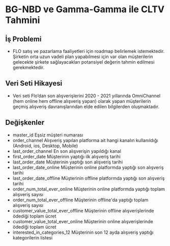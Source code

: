 # BG-NBD ve Gamma-Gamma ile CLTV Tahmini

## İş Problemi

- FLO satış ve pazarlama faaliyetleri için roadmap  belirlemek istemektedir. Şirketin orta uzun vadeli plan
yapabilmesi için var olan müşterilerin gelecekte şirkete sağlayacakları potansiyel değerin tahmin edilmesi
gerekmektedir.

## Veri Seti Hikayesi

- Veri seti Flo’dan son alışverişlerini 2020 - 2021 yıllarında OmniChannel (hem online hem offline alışveriş yapan)
olarak yapan müşterilerin geçmiş alışveriş davranışlarından elde edilen bilgilerden oluşmaktadır.

## Değişkenler

- master_id Eşsiz müşteri numarası
- order_channel Alışveriş yapılan platforma ait hangi kanalın kullanıldığı (Android, ios, Desktop, Mobile)
- last_order_channel En son alışverişin yapıldığı kanal
- first_order_date Müşterinin yaptığı ilk alışveriş tarihi
- last_order_date Müşterinin yaptığı son alışveriş tarihi
- last_order_date_online Müşterinin online platformda yaptığı son alışveriş tarihi
- last_order_date_offline Müşterinin offline platformda yaptığı son alışveriş tarihi
- order_num_total_ever_online Müşterinin online platformda yaptığı toplam alışveriş sayısı
- order_num_total_ever_offline Müşterinin offline'da yaptığı toplam alışveriş sayısı
- customer_value_total_ever_offline Müşterinin offline alışverişlerinde ödediği toplam ücret
- customer_value_total_ever_online Müşterinin online alışverişlerinde ödediği toplam ücret
- interested_in_categories_12 Müşterinin son 12 ayda alışveriş yaptığı kategorilerin listesi
